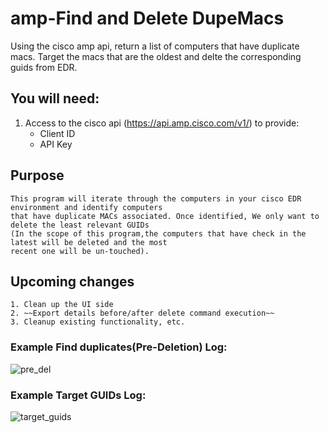 # amp-Find and Delete DupeMacs
 Using the cisco amp api, return a list of computers that have duplicate macs. Target the macs that are the oldest and delte the corresponding guids from EDR.
## You will need:
 1. Access to the cisco api (https://api.amp.cisco.com/v1/) to provide:
    * Client ID
    * API Key
## Purpose
    This program will iterate through the computers in your cisco EDR environment and identify computers 
    that have duplicate MACs associated. Once identified, We only want to delete the least relevant GUIDs 
    (In the scope of this program,the computers that have check in the latest will be deleted and the most 
    recent one will be un-touched).
    
## Upcoming changes
    1. Clean up the UI side
    2. ~~Export details before/after delete command execution~~
    3. Cleanup existing functionality, etc.

### Example Find duplicates(Pre-Deletion) Log:
![pre_del](https://user-images.githubusercontent.com/108203246/176727656-d44e42f0-4fcd-41ae-a7ed-843f15a14680.PNG)

### Example Target GUIDs Log:
![target_guids](https://user-images.githubusercontent.com/108203246/176727911-6325b41e-483b-4700-9be7-83812c29e31d.PNG)
